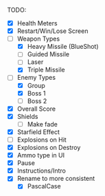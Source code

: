 TODO:

- [X] Health Meters
- [X] Restart/Win/Lose Screen
- [ ] Weapon Types
  - [X] Heavy Missile (BlueShot)
  - [ ] Guided Missile
  - [ ] Laser
  - [X] Triple Missile
- [ ] Enemy Types
  - [X] Group
  - [X] Boss 1
  - [ ] Boss 2
- [X] Overall Score
- [X] Shields
  - [ ] Make fade
- [X] Starfield Effect
- [ ] Explosions on Hit
- [X] Explosions on Destroy
- [X] Ammo type in UI
- [X] Pause
- [X] Instructions/Intro
- [X] Rename to more consistent
  - [X] PascalCase